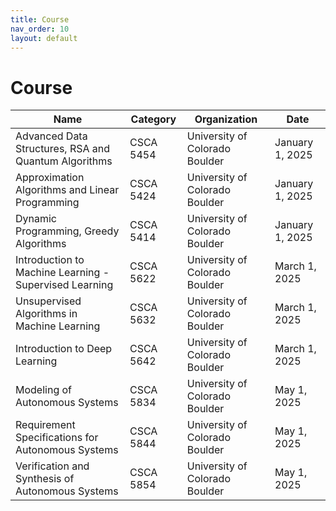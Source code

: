 ```yaml
---
title: Course
nav_order: 10
layout: default
---
```


# Course

| Name                                                    | Category   | Organization                    | Date            |
| ------------------------------------------------------- | ---------- | ------------------------------- | --------------- |
| Advanced Data Structures, RSA and Quantum Algorithms    | CSCA 5454  | University of Colorado Boulder  | January 1, 2025 |
| Approximation Algorithms and Linear Programming         | CSCA 5424  | University of Colorado Boulder  | January 1, 2025 |
| Dynamic Programming, Greedy Algorithms                | CSCA 5414  | University of Colorado Boulder  | January 1, 2025 |
| Introduction to Machine Learning - Supervised Learning  | CSCA 5622  | University of Colorado Boulder  | March 1, 2025   |
| Unsupervised Algorithms in Machine Learning             | CSCA 5632  | University of Colorado Boulder  | March 1, 2025   |
| Introduction to Deep Learning                           | CSCA 5642  | University of Colorado Boulder  | March 1, 2025   |
| Modeling of Autonomous Systems                           | CSCA 5834  | University of Colorado Boulder  | May 1, 2025   | 
| Requirement Specifications for Autonomous Systems        | CSCA 5844  | University of Colorado Boulder  | May 1, 2025   | 
| Verification and Synthesis of Autonomous Systems         | CSCA 5854  | University of Colorado Boulder  | May 1, 2025   | 